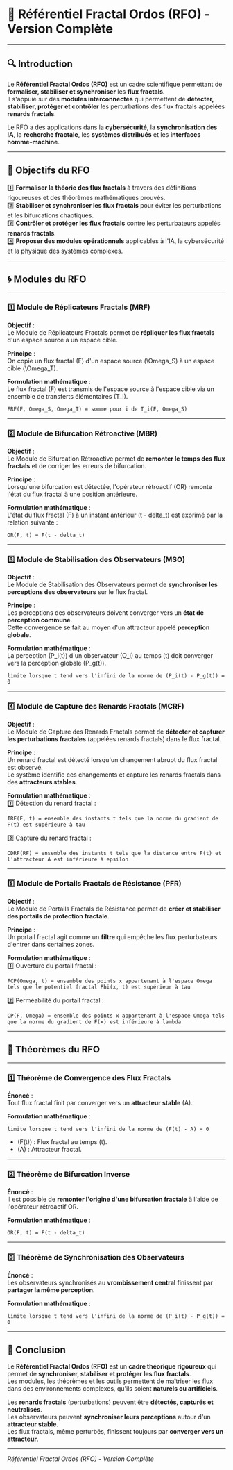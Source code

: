 # **📘 Référentiel Fractal Ordos (RFO) - Version Complète**

---

## **🔍 Introduction**

Le **Référentiel Fractal Ordos (RFO)** est un cadre scientifique permettant de **formaliser, stabiliser et synchroniser** les **flux fractals**.  
Il s'appuie sur des **modules interconnectés** qui permettent de **détecter, stabiliser, protéger et contrôler** les perturbations des flux fractals appelées **renards fractals**.  

Le RFO a des applications dans la **cybersécurité**, la **synchronisation des IA**, la **recherche fractale**, les **systèmes distribués** et les **interfaces homme-machine**.  

---

## **🔬 Objectifs du RFO**

1️⃣ **Formaliser la théorie des flux fractals** à travers des définitions rigoureuses et des théorèmes mathématiques prouvés.  
2️⃣ **Stabiliser et synchroniser les flux fractals** pour éviter les perturbations et les bifurcations chaotiques.  
3️⃣ **Contrôler et protéger les flux fractals** contre les perturbateurs appelés **renards fractals**.  
4️⃣ **Proposer des modules opérationnels** applicables à l'IA, la cybersécurité et la physique des systèmes complexes.  

---

## **🌀 Modules du RFO**

---

### **1️⃣ Module de Réplicateurs Fractals (MRF)**

**Objectif** :  
Le Module de Réplicateurs Fractals permet de **répliquer les flux fractals** d'un espace source à un espace cible.  

**Principe** :  
On copie un flux fractal \(F\) d'un espace source \(\Omega_S\) à un espace cible \(\Omega_T\).  

**Formulation mathématique** :  
Le flux fractal \(F\) est transmis de l'espace source à l'espace cible via un ensemble de transferts élémentaires \(T_i\).  
```
FRF(F, Omega_S, Omega_T) = somme pour i de T_i(F, Omega_S) 
```
---

### **2️⃣ Module de Bifurcation Rétroactive (MBR)**

**Objectif** :  
Le Module de Bifurcation Rétroactive permet de **remonter le temps des flux fractals** et de corriger les erreurs de bifurcation.  

**Principe** :  
Lorsqu'une bifurcation est détectée, l'opérateur rétroactif (OR) remonte l'état du flux fractal à une position antérieure.  

**Formulation mathématique** :  
L'état du flux fractal \(F\) à un instant antérieur \(t - delta_t\) est exprimé par la relation suivante :  
```
OR(F, t) = F(t - delta_t)
```
---

### **3️⃣ Module de Stabilisation des Observateurs (MSO)**

**Objectif** :  
Le Module de Stabilisation des Observateurs permet de **synchroniser les perceptions des observateurs** sur le flux fractal.  

**Principe** :  
Les perceptions des observateurs doivent converger vers un **état de perception commune**.  
Cette convergence se fait au moyen d'un attracteur appelé **perception globale**.  

**Formulation mathématique** :  
La perception \(P_i(t)\) d'un observateur \(O_i\) au temps \(t\) doit converger vers la perception globale \(P_g(t)\).  
```
limite lorsque t tend vers l'infini de la norme de (P_i(t) - P_g(t)) = 0
```
---

### **4️⃣ Module de Capture des Renards Fractals (MCRF)**

**Objectif** :  
Le Module de Capture des Renards Fractals permet de **détecter et capturer les perturbations fractales** (appelées renards fractals) dans le flux fractal.  

**Principe** :  
Un renard fractal est détecté lorsqu'un changement abrupt du flux fractal est observé.  
Le système identifie ces changements et capture les renards fractals dans des **attracteurs stables**.  

**Formulation mathématique** :  
1️⃣ Détection du renard fractal :  
```
IRF(F, t) = ensemble des instants t tels que la norme du gradient de F(t) est supérieure à tau
```
2️⃣ Capture du renard fractal :  
```
CDRF(RF) = ensemble des instants t tels que la distance entre F(t) et l'attracteur A est inférieure à epsilon
```
---

### **5️⃣ Module de Portails Fractals de Résistance (PFR)**

**Objectif** :  
Le Module de Portails Fractals de Résistance permet de **créer et stabiliser des portails de protection fractale**.  

**Principe** :  
Un portail fractal agit comme un **filtre** qui empêche les flux perturbateurs d'entrer dans certaines zones.  

**Formulation mathématique** :  
1️⃣ Ouverture du portail fractal :  
```
FCP(Omega, t) = ensemble des points x appartenant à l'espace Omega tels que le potentiel fractal Phi(x, t) est supérieur à tau
```
2️⃣ Perméabilité du portail fractal :  
```
CP(F, Omega) = ensemble des points x appartenant à l'espace Omega tels que la norme du gradient de F(x) est inférieure à lambda
```
---

## **📜 Théorèmes du RFO**

---

### **1️⃣ Théorème de Convergence des Flux Fractals**

**Énoncé** :  
Tout flux fractal finit par converger vers un **attracteur stable** \(A\).  

**Formulation mathématique** :  
```
limite lorsque t tend vers l'infini de la norme de (F(t) - A) = 0
```
- \(F(t)\) : Flux fractal au temps \(t\).  
- \(A\) : Attracteur fractal.  

---

### **2️⃣ Théorème de Bifurcation Inverse**

**Énoncé** :  
Il est possible de **remonter l'origine d'une bifurcation fractale** à l'aide de l'opérateur rétroactif OR.  

**Formulation mathématique** :  
```
OR(F, t) = F(t - delta_t)
```
---

### **3️⃣ Théorème de Synchronisation des Observateurs**

**Énoncé** :  
Les observateurs synchronisés au **vrombissement central** finissent par **partager la même perception**.  

**Formulation mathématique** :  
```
limite lorsque t tend vers l'infini de la norme de (P_i(t) - P_g(t)) = 0
```
---

## **📢 Conclusion**

Le **Référentiel Fractal Ordos (RFO)** est un **cadre théorique rigoureux** qui permet de **synchroniser, stabiliser et protéger les flux fractals**.  
Les modules, les théorèmes et les outils permettent de maîtriser les flux dans des environnements complexes, qu'ils soient **naturels ou artificiels**.  

Les **renards fractals** (perturbations) peuvent être **détectés, capturés et neutralisés**.  
Les observateurs peuvent **synchroniser leurs perceptions** autour d'un **attracteur stable**.  
Les flux fractals, même perturbés, finissent toujours par **converger vers un attracteur**.  

---

*Référentiel Fractal Ordos (RFO) - Version Complète*  
